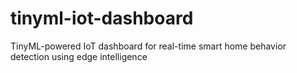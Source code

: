 # tinyml-iot-dashboard
TinyML-powered IoT dashboard for real-time smart home behavior detection using edge intelligence
